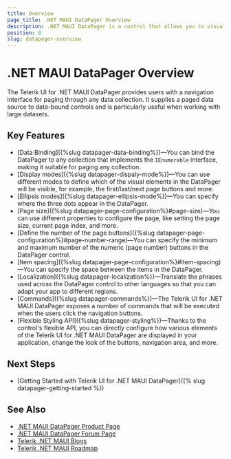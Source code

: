 ```yaml
---
title: Overview
page_title: .NET MAUI DataPager Overview
description: .NET MAUI DataPager is a control that allows you to visualize and edit tabular data in your .NET MAUI apps.
position: 0
slug: datapager-overview
---
```


# .NET MAUI DataPager Overview

The Telerik UI for .NET MAUI DataPager provides users with a navigation interface for paging through any data collection. It supplies a paged data source to data-bound controls and is particularly useful when working with large datasets.



## Key Features

* [Data Binding]({%slug datapager-data-binding%})&mdash;You can bind the DataPager to any collection that implements the `IEnumerable` interface, making it suitable for paging any collection.
* [Display modes]({%slug datapager-dispaly-mode%})&mdash;You can use different modes to define which of the visual elements in the DataPager will be visible, for example, the first/last/next page buttons and more.
* [Ellipsis modes]({%slug datapager-ellipsis-mode%})&mdash;You can specify where the three dots appear in the DataPager.
* [Page size]({%slug datapager-page-configuration%}#page-size)&mdash;You can use different properties to configure the page, like setting the page size, current page index, and more.
* [Define the number of the page buttons]({%slug datapager-page-configuration%}#page-number-range)&mdash;You can specify the minimum and maximum number of the numeric (page number) buttons in the DataPager control.
* [Item spacing]({%slug datapager-page-configuration%}#item-spacing)&mdash;You can specify the space between the items in the DataPager.
* [Localization]({%slug datapager-localization%})&mdash;Translate the phrases used across the DataPager control to other languages so that you can adapt your app to different regions.
* [Commands]({%slug datapager-commands%})&mdash;The Telerik UI for .NET MAUI DataPager exposes a number of commands that will be executed when the users click the navigation buttons.
* [Flexible Styling API]({%slug datapager-styling%})&mdash;Thanks to the control's flexible API, you can directly configure how various elements of the Telerik UI for .NET MAUI DataPager are displayed in your application, change the look of the buttons, navigation area, and more.

## Next Steps

- [Getting Started with Telerik UI for .NET MAUI DataPager]({% slug datapager-getting-started %})

## See Also

- [.NET MAUI DataPager Product Page](https://www.telerik.com/maui-ui/datapager)
- [.NET MAUI DataPager Forum Page](https://www.telerik.com/forums/maui?tagId=1801)
- [Telerik .NET MAUI Blogs](https://www.telerik.com/blogs/mobile-net-maui)
- [Telerik .NET MAUI Roadmap](https://www.telerik.com/support/whats-new/maui-ui/roadmap)
